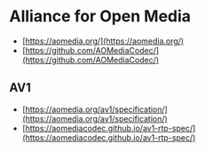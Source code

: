 # Alliance for Open Media

- [https://aomedia.org/](https://aomedia.org/)
- [https://github.com/AOMediaCodec/](https://github.com/AOMediaCodec/)

## AV1

- [https://aomedia.org/av1/specification/](https://aomedia.org/av1/specification/)
- [https://aomediacodec.github.io/av1-rtp-spec/](https://aomediacodec.github.io/av1-rtp-spec/)
